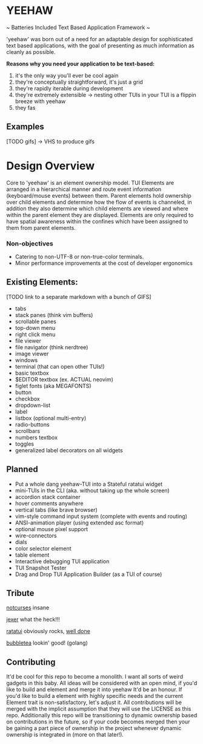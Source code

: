 # YEEHAW

~ Batteries Included Text Based Application Framework ~

'yeehaw' was born out of a need for an adaptable design for sophisticated text
based applications, with the goal of presenting as much information as cleanly
as possible. 

**Reasons why you need your application to be text-based:**
1) it's the only way you'll ever be cool again
2) they're conceptually straightforward, it's just a grid 
3) they're rapidly iterable during development
4) they're extremely extensible -> nesting other TUIs in your TUI is a
   flippin breeze with yeehaw
5) they fas

## Examples

[TODO gifs] -> VHS to produce gifs

# Design Overview

Core to 'yeehaw' is an element ownership model. TUI Elements are arranged in a
hierarchical manner and route event information (keyboard/mouse events) between
them. Parent elements hold ownership over child elements and determine how the
flow of events is channeled, in addition they also determine which child
elements are viewed and where within the parent element they are displayed.
Elements are only required to have spatial awareness within the confines which
have been assigned to them from parent elements.  

### Non-objectives
 - Catering to non-UTF-8 or non-true-color terminals.
 - Minor performance improvements at the cost of developer ergonomics

## Existing Elements:
[TODO link to a separate markdown with a bunch of GIFS]
 - tabs 
 - stack panes (think vim buffers) 
 - scrollable panes
 - top-down menu
 - right click menu
 - file viewer
 - file navigator (think nerdtree)
 - image viewer 
 - windows
 - terminal (that can open other TUIs!)
 - basic textbox
 - $EDITOR textbox (ex. ACTUAL neovim)  
 - figlet fonts (aka MEGAFONTS)
 - button
 - checkbox
 - dropdown-list
 - label
 - listbox (optional multi-entry)
 - radio-buttons
 - scrollbars
 - numbers textbox
 - toggles
 - generalized label decorators on all widgets

## Planned
 - Put a whole dang yeehaw-TUI into a Stateful ratatui widget
 - mini-TUIs in the CLI (aka. without taking up the whole screen)
 - accordion stack container
 - hover comments anywhere
 - vertical tabs (like brave browser) 
 - vim-style command input system (complete with events and routing)
 - ANSI-animation player (using extended asc format)
 - optional mouse pixel support
 - wire-connectors
 - dials
 - color selector element
 - table element
 - Interactive debugging TUI application
 - TUI Snapshot Tester
 - Drag and Drop TUI Application Builder (as a TUI of course)

## Tribute

[notcurses](https://github.com/dankamongmen/notcurses) insane

[jexer](https://gitlab.com/AutumnMeowMeow/jexer) what the heck!!!

[ratatui](https://ratatui.rs/) obviously rocks, [well done](https://www.youtube.com/watch?v=9wm1D6Rk8TE)

[bubbletea](https://github.com/charmbracelet/bubbletea) lookin' good! (golang)

## Contributing 

It'd be cool for this repo to become a monolith. I want all sorts of weird
gadgets in this baby. All ideas will be considered with an open mind, if you'd
like to build and element and merge it into yeehaw It'd be an honour. If you'd
like to build a element with highly specific needs and the current Element trait
is non-satisfactory, let's adjust it. 
All contributions will be merged with the implicit assumption that they will use
the LICENSE as this repo. Additionally this repo will be transitioning to
dynamic ownership based on contributions in the future, so if your code becomes
merged then your be gaining a part piece of ownership in the project whenever
dynamic ownership is integrated in (more on that later!).
